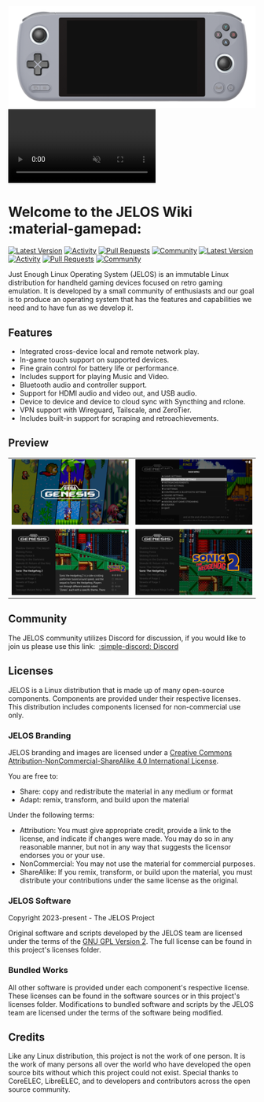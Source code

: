 <div class="preview-container">
  <img class="off-glb" src="_inc/images/video-frame.png"/>
  <video autoplay loop muted><source src="_inc/video/preview.mp4" type="video/mp4"></video>
</div>

# Welcome to the JELOS Wiki :material-gamepad:

[![Latest Version](https://img.shields.io/github/release/JustEnoughLinuxOS/distribution.svg?labelColor=111111&color=5998FF&label=Latest&style=flat#only-light)](https://github.com/JustEnoughLinuxOS/distribution/releases/latest) [![Activity](https://img.shields.io/github/commit-activity/m/JustEnoughLinuxOS/distribution?labelColor=111111&color=5998FF&label=Commits&style=flat#only-light)](https://github.com/JustEnoughLinuxOS/distribution/commits) [![Pull Requests](https://img.shields.io/github/issues-pr-closed/JustEnoughLinuxOS/distribution?labelColor=111111&color=5998FF&label=Pull&nbsp;Requests&style=flat#only-light)](https://github.com/JustEnoughLinuxOS/distribution/pulls) [![Community](https://img.shields.io/discord/948029830325235753?labelColor=111111&color=5998FF&label=Community&style=flat#only-light)](https://discord.gg/seTxckZjJy)
[![Latest Version](https://img.shields.io/github/release/JustEnoughLinuxOS/distribution.svg?labelColor=dddddd&color=5998FF&label=Latest&style=flat#only-dark)](https://github.com/JustEnoughLinuxOS/distribution/releases/latest) [![Activity](https://img.shields.io/github/commit-activity/m/JustEnoughLinuxOS/distribution?labelColor=dddddd&color=5998FF&label=Commits&style=flat#only-dark)](https://github.com/JustEnoughLinuxOS/distribution/commits) [![Pull Requests](https://img.shields.io/github/issues-pr-closed/JustEnoughLinuxOS/distribution?labelColor=dddddd&color=5998FF&label=Pull&nbsp;Requests&style=flat#only-dark)](https://github.com/JustEnoughLinuxOS/distribution/pulls) [![Community](https://img.shields.io/discord/948029830325235753?labelColor=dddddd&color=5998FF&label=Community&style=flat#only-dark)](https://discord.gg/seTxckZjJy)

Just Enough Linux Operating System (JELOS) is an immutable Linux distribution for handheld gaming devices focused on retro gaming emulation.  It is developed by a small community of enthusiasts and our goal is to produce an operating system that has the features and capabilities we need and to have fun as we develop it.

## Features

- Integrated cross-device local and remote network play.
- In-game touch support on supported devices.
- Fine grain control for battery life or performance.
- Includes support for playing Music and Video.
- Bluetooth audio and controller support.
- Support for HDMI audio and video out, and USB audio.
- Device to device and device to cloud sync with Syncthing and rclone.
- VPN support with Wireguard, Tailscale, and ZeroTier.
- Includes built-in support for scraping and retroachievements.

## Preview

<table>
  <tr>
    <td><img src="_inc/images/screenshots/system-view.png"/></td>
    <td><img src="_inc/images/screenshots/menu.png"/></td>
  </tr>
  <tr>
    <td><img src="_inc/images/screenshots/gamelist-view-metadata-immersive.png"/></td>
    <td><img src="_inc/images/screenshots/gamelist-view-no-metadata-immersive.png"/></td>
  </tr>
</table>

## Community

The JELOS community utilizes Discord for discussion, if you would like to join us please use this link: &nbsp;[:simple-discord: Discord](https://discord.gg/seTxckZjJy)

## Licenses

JELOS is a Linux distribution that is made up of many open-source components.  Components are provided under their respective licenses.  This distribution includes components licensed for non-commercial use only.

### JELOS Branding

JELOS branding and images are licensed under a [Creative Commons Attribution-NonCommercial-ShareAlike 4.0 International License](https://creativecommons.org/licenses/by-nc-sa/4.0/).

You are free to:

- Share: copy and redistribute the material in any medium or format
- Adapt: remix, transform, and build upon the material

Under the following terms:

- Attribution: You must give appropriate credit, provide a link to the license, and indicate if changes were made. You may do so in any reasonable manner, but not in any way that suggests the licensor endorses you or your use.
- NonCommercial: You may not use the material for commercial purposes.
- ShareAlike: If you remix, transform, or build upon the material, you must distribute your contributions under the same license as the original.

### JELOS Software

Copyright 2023-present - The JELOS Project

Original software and scripts developed by the JELOS team are licensed under the terms of the [GNU GPL Version 2](https://choosealicense.com/licenses/gpl-2.0/).  The full license can be found in this project's licenses folder.

### Bundled Works
All other software is provided under each component's respective license.  These licenses can be found in the software sources or in this project's licenses folder.  Modifications to bundled software and scripts by the JELOS team are licensed under the terms of the software being modified.

## Credits

Like any Linux distribution, this project is not the work of one person.  It is the work of many persons all over the world who have developed the open source bits without which this project could not exist.  Special thanks to CoreELEC, LibreELEC, and to developers and contributors across the open source community.
